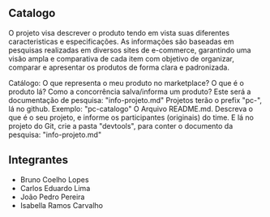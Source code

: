 ## Catalogo

O projeto visa descrever o produto tendo em vista suas diferentes caracteristicas e especificações. As informações são baseadas em pesquisas realizadas em diversos sites de e-commerce, garantindo uma visão ampla e comparativa de cada item com objetivo de organizar, comparar e apresentar os produtos de forma clara e padronizada.



 Catálogo: O que representa o meu produto no marketplace? O que é o produto lá? Como a concorrência salva/informa um produto? Este será a documentação de pesquisa: "info-projeto.md"
Projetos terão o prefix "pc-", lá no github. Exemplo: "pc-catalogo"
O Arquivo README.md. Descreva o que é o seu projeto, e informe os participantes (originais) do time.
E lá no projeto do Git, crie a pasta "devtools", para conter o documento da pesquisa: "info-projeto.md"

## Integrantes
- Bruno Coelho Lopes
- Carlos Eduardo Lima
- João Pedro Pereira
- Isabella Ramos Carvalho
